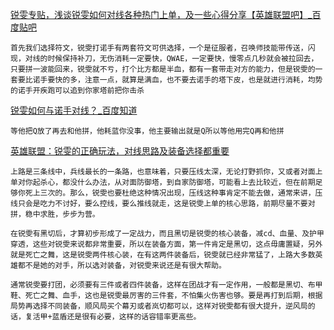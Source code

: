 [锐雯专贴，浅谈锐雯如何对线各种热门上单，及一些心得分享【英雄联盟吧】_百度贴吧](https://tieba.baidu.com/p/5647877436?red_tag=1836015461)

	首先我们选择符文，锐雯打诺手有两套符文可供选择，一个是征服者，召唤师技能带传送，闪现，对线的时候保持补刀，无伤消耗一定要快，QWAE，一定要快，慢零点几秒就会被拉回去，只要拼一波能回来，锐雯就不亏，打个比方都是半血，都有一套带走对方的能力，但是锐雯的一套要比诺手要快的多，注意一点，就算是满血，也不要去诺手的塔下皮，也是就进行消耗，均势的诺手开疾跑可以追到你家塔前把你击杀
	
[锐雯如何与诺手对线？_百度知道](https://zhidao.baidu.com/question/303700097854941164.html)

	等他把Q放了再去和他拼，他耗蓝你没事，他主要输出就是Q所以等他用完Q再和他拼
		
	
[英雄联盟：锐雯的正确玩法，对线思路及装备选择都重要](https://baijiahao.baidu.com/s?id=1661735833595772248&wfr=spider&for=pc)

	上路是三条线中，兵线最长的一条路，也意味着，只要压线太深，无论打野抓你，又或者对面上单对你起杀心，都没什么办法，从对面防御塔，到自家防御塔，可能看上去比较近，但在前期足够你死上三次的。那么，锐雯也要杜绝这种情况出现，压线这种事肯定不能去做，通常来讲，压线只会是吃力不讨好，要么控线，要么推线就走，这是锐雯上单的核心思路，前期尽量不要对拼，稳中求胜，步步为营。
	
	在锐雯有黑切后，才算初步形成了一定战力，而且黑切是锐雯的核心装备，减cd、血量、及护甲穿透，这些对锐雯来说都非常重要，所以在装备方面，第一件肯定是黑切，这点毋庸置疑，另外就是死亡之舞，这是锐雯两件核心装，在有这两件装备后，锐雯就已经非常猛了，上路大多数英雄都不是她的对手，所以选对装备，对锐雯来说还是有很大帮助。
	
	通常锐雯要打团，必须要有三件或者四件装备，这样在团战才有一定作用，一般都是黑切、布甲鞋、死亡之舞、血手，这也是锐雯最厉害的三件套，不怕集火伤害也够。要是再打到后期，根据局势再选择不同装备，顺风局买个幕刃或者岚切都可以，这样对锐雯都有很大提升，逆风局的话，复活甲+蓝盾还是很有必要，这样的话容错率更高些。